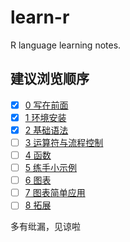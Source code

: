 # learn-r
R language learning notes.

## 建议浏览顺序

- [x] [0 写在前面](https://github.com/guoruibiao/learn-r/raw/master/0-写在前面.md)
- [x] [1 环境安装](https://github.com/guoruibiao/learn-r/raw/master/1-chapter.md)
- [x] [2 基础语法](https://github.com/guoruibiao/learn-r/raw/master/2-chapter.md)
- [ ] [3 运算符与流程控制](https://github.com/guoruibiao/learn-r/raw/master/3-chapter.md)
- [ ] [4 函数](https://github.com/guoruibiao/learn-r/raw/master/4-chapter.md)
- [ ] [5 练手小示例](https://github.com/guoruibiao/learn-r/raw/master/5-chapter.md)
- [ ] [6 图表](https://github.com/guoruibiao/learn-r/raw/master/6-chapter.md)
- [ ] [7 图表简单应用](https://github.com/guoruibiao/learn-r/raw/master/7-chapter.md)
- [ ] [8 拓展](https://github.com/guoruibiao/learn-r/raw/master/8-chapter.md)

多有纰漏，见谅啦
